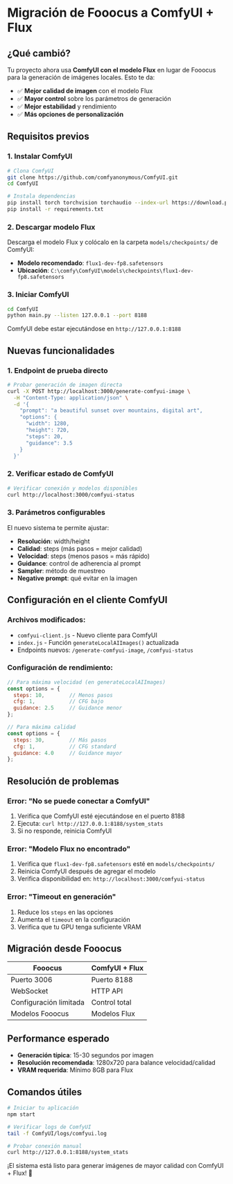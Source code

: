 # Migración de Fooocus a ComfyUI + Flux

## ¿Qué cambió?

Tu proyecto ahora usa **ComfyUI con el modelo Flux** en lugar de Fooocus para la generación de imágenes locales. Esto te da:

- ✅ **Mejor calidad de imagen** con el modelo Flux
- ✅ **Mayor control** sobre los parámetros de generación
- ✅ **Mejor estabilidad** y rendimiento
- ✅ **Más opciones de personalización**

## Requisitos previos

### 1. Instalar ComfyUI
```bash
# Clona ComfyUI
git clone https://github.com/comfyanonymous/ComfyUI.git
cd ComfyUI

# Instala dependencias
pip install torch torchvision torchaudio --index-url https://download.pytorch.org/whl/cu121
pip install -r requirements.txt
```

### 2. Descargar modelo Flux
Descarga el modelo Flux y colócalo en la carpeta `models/checkpoints/` de ComfyUI:
- **Modelo recomendado**: `flux1-dev-fp8.safetensors`
- **Ubicación**: `C:\comfy\ComfyUI\models\checkpoints\flux1-dev-fp8.safetensors`

### 3. Iniciar ComfyUI
```bash
cd ComfyUI
python main.py --listen 127.0.0.1 --port 8188
```

ComfyUI debe estar ejecutándose en `http://127.0.0.1:8188`

## Nuevas funcionalidades

### 1. Endpoint de prueba directo
```bash
# Probar generación de imagen directa
curl -X POST http://localhost:3000/generate-comfyui-image \
  -H "Content-Type: application/json" \
  -d '{
    "prompt": "a beautiful sunset over mountains, digital art",
    "options": {
      "width": 1280,
      "height": 720,
      "steps": 20,
      "guidance": 3.5
    }
  }'
```

### 2. Verificar estado de ComfyUI
```bash
# Verificar conexión y modelos disponibles
curl http://localhost:3000/comfyui-status
```

### 3. Parámetros configurables
El nuevo sistema te permite ajustar:
- **Resolución**: width/height
- **Calidad**: steps (más pasos = mejor calidad)
- **Velocidad**: steps (menos pasos = más rápido)
- **Guidance**: control de adherencia al prompt
- **Sampler**: método de muestreo
- **Negative prompt**: qué evitar en la imagen

## Configuración en el cliente ComfyUI

### Archivos modificados:
- `comfyui-client.js` - Nuevo cliente para ComfyUI
- `index.js` - Función `generateLocalAIImages()` actualizada
- Endpoints nuevos: `/generate-comfyui-image`, `/comfyui-status`

### Configuración de rendimiento:
```javascript
// Para máxima velocidad (en generateLocalAIImages)
const options = {
  steps: 10,        // Menos pasos
  cfg: 1,           // CFG bajo
  guidance: 2.5     // Guidance menor
};

// Para máxima calidad
const options = {
  steps: 30,        // Más pasos
  cfg: 1,           // CFG standard
  guidance: 4.0     // Guidance mayor
};
```

## Resolución de problemas

### Error: "No se puede conectar a ComfyUI"
1. Verifica que ComfyUI esté ejecutándose en el puerto 8188
2. Ejecuta: `curl http://127.0.0.1:8188/system_stats`
3. Si no responde, reinicia ComfyUI

### Error: "Modelo Flux no encontrado"
1. Verifica que `flux1-dev-fp8.safetensors` esté en `models/checkpoints/`
2. Reinicia ComfyUI después de agregar el modelo
3. Verifica disponibilidad en: `http://localhost:3000/comfyui-status`

### Error: "Timeout en generación"
1. Reduce los `steps` en las opciones
2. Aumenta el `timeout` en la configuración
3. Verifica que tu GPU tenga suficiente VRAM

## Migración desde Fooocus

| Fooocus | ComfyUI + Flux |
|---------|----------------|
| Puerto 3006 | Puerto 8188 |
| WebSocket | HTTP API |
| Configuración limitada | Control total |
| Modelos Fooocus | Modelos Flux |

## Performance esperado

- **Generación típica**: 15-30 segundos por imagen
- **Resolución recomendada**: 1280x720 para balance velocidad/calidad
- **VRAM requerida**: Mínimo 8GB para Flux

## Comandos útiles

```bash
# Iniciar tu aplicación
npm start

# Verificar logs de ComfyUI
tail -f ComfyUI/logs/comfyui.log

# Probar conexión manual
curl http://127.0.0.1:8188/system_stats
```

¡El sistema está listo para generar imágenes de mayor calidad con ComfyUI + Flux! 🎨
